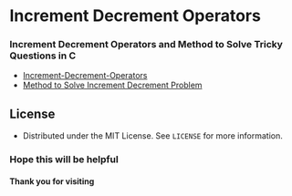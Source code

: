 # Increment Decrement Operators
### Increment Decrement Operators and Method to Solve Tricky Questions in C
- [Increment-Decrement-Operators](https://github.com/Sayan3990/Increment-Decrement-Operators/tree/main/Increment-Decrement-Operator)
- [Method to Solve Increment Decrement Problem](https://github.com/Sayan3990/Increment-Decrement-Operators/tree/main/Method-to-Solve-Increment-Decrement-Problem)

## License
- Distributed under the MIT License. See `LICENSE` for more information.

### Hope this will be helpful
#### Thank you for visiting
